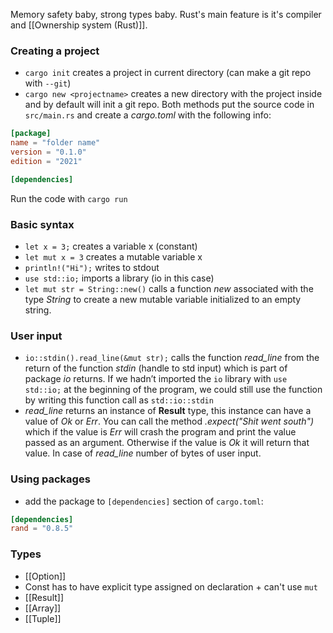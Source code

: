 Memory safety baby, strong types baby. Rust's main feature is it's compiler and [[Ownership system (Rust)]].

### Creating a project
- `cargo init` creates a project in current directory (can make a git repo with `--git`)
- `cargo new <projectname>` creates a new directory with the project inside and by default will init a git repo.
Both methods put the source code in `src/main.rs` and create a *cargo.toml* with the following info:

```toml
[package]
name = "folder name"
version = "0.1.0"
edition = "2021"

[dependencies]
```

Run the code with `cargo run`

### Basic syntax
- `let x = 3;` creates a variable x (constant)
- `let mut x = 3` creates a mutable variable x
- `println!("Hi");` writes to stdout
- `use std::io;` imports a library (io in this case)
- `let mut str = String::new()` calls a function *new* associated with the type *String* to create a new mutable variable initialized to an empty string.
### User input
- `io::stdin().read_line(&mut str);` calls the function *read_line* from the return of the function *stdin* (handle to std input) which is part of package *io* returns. If we hadn’t imported the `io` library with `use std::io;` at the beginning of the program, we could still use the function by writing this function call as `std::io::stdin`
- *read_line* returns an instance of **Result** type, this instance can have a value of *Ok* or *Err*. You can call the method *.expect("Shit went south")* which if the value is *Err* will crash the program and print the value passed as an argument.  Otherwise if the value is *Ok* it will return that value. In case of *read_line* number of bytes of user input.
### Using packages
- add the package to `[dependencies]` section of `cargo.toml`:
```toml
[dependencies]
rand = "0.8.5"
```

### Types
- [[Option]]
- Const has to have explicit type assigned on declaration + can't use `mut`
- [[Result]]
- [[Array]]
- [[Tuple]]